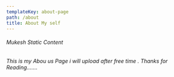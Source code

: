 ```yaml
---
templateKey: about-page
path: /about
title: About My self
---
```

###### Mukesh Static Content

###### This is my Abou us Page i will upload after free time . Thanks for Reading.......